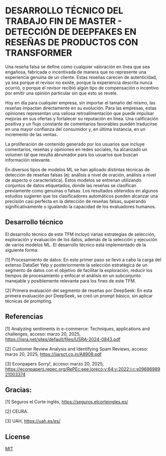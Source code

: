 
# DESARROLLO TÉCNICO DEL TRABAJO FIN DE MASTER - DETECCIÓN DE DEEPFAKES EN RESEÑAS DE PRODUCTOS CON TRANSFORMER

Una reseña falsa se define como cualquier valoración en línea que sea engañosa, fabricada o incentivada de manera que no represente una experiencia genuina de un cliente. Estas reseñas carecen de autenticidad, ya sea porque el revisor no existe, porque la experiencia descrita nunca ocurrió, o porque el revisor recibió algún tipo de compensación o incentivo por emitir una opinión particular sin que esto se revele.

Hoy en día para cualquier empresa, sin importar el tamaño del mismo, las reseñas impactan directamente en su evolución.  Para las empresas, estas opiniones representan una valiosa retroalimentación que puede impulsar mejoras en sus ofertas y fortalecer su reputación en línea. Una calificación positiva y un flujo constante de comentarios favorables pueden traducirse en una mayor confianza del consumidor y, en última instancia, en un incremento de las ventas.

La proliferación de contenido generado por los usuarios que incluye comentarios, reseñas y opiniones en redes sociales, ha alcanzado un volumen tal que resulta abrumador para los usuarios que buscan información relevante.

En diversos tipos de modelos ML se han aplicado distintas técnicas de detección de reseñas falsas (ej: análisis a nivel de oración, análisis a nivel de aspecto o característica). Estos modelos se entrenan utilizando conjuntos de datos etiquetados, donde las reseñas se clasifican previamente como genuinas o falsas.  Los resultados obtenidos en algunos estudios sugieren que los clasificadores automáticos pueden alcanzar una precisión casi perfecta en la detección de reseñas falsas, superando significativamente o igualando la capacidad de los evaluadores humanos.

## Desarrollo técnico

El desarrollo técnico de este TFM incloyó varias estrategias de selección, exploración y evaluación de los datos, además de la selección y ejecución de varios modelos ML. El desarrollo técnico está implementado de la siguiente forma:

[1] Procesamiento de datos: En este primer paso se llevó a cabo la carga del extenso DataSet Yelp y posteriormente la selección estratégica de un segmento de datos con el objetivo de facilitar la exploración, reducir los tiempos de procesamiento y enfocar el análisis en un subconjunto manejable y posiblemente relevante para los fines de este TFM.

[2] Primera evaluación del segmento de reseñas por DeepSeek: En esta primera evaluación por DeepSeek, se creó un prompt básico, sin aplicar técnicas de prompting.

## Referencias

[1] Analyzing sentiments in e-commerce: Techniques, applications and challenges, acceso: marzo 20, 2025, https://ijsra.net/sites/default/files/IJSRA-2024-0843.pdf

[2] Customer Review Analysis and Identifying Spam Reviews, acceso: marzo 20, 2025, https://ijarsct.co.in/A8908.pdf

[3] Econpapers Sorry!, acceso: marzo 20, 2025, https://econpapers.repec.org/RePEc:eee:joreco:v:64:y:2022:i:c:s0969698921003374

## Gracias:

[1] Seguros el Corte inglés, https://seguros.elcorteingles.es/

[2] CEURA. 

[3]  UAH, https://uah.es/es/

## License

[MIT](https://choosealicense.com/licenses/mit/)

